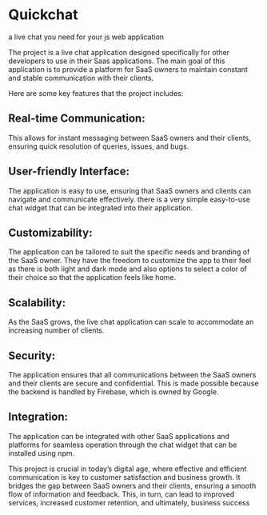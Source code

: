 # Quickchat
a live chat you need for your js web application

The project is a live chat application designed specifically for other developers to use in their Saas applications. The main goal of this application is to provide a platform for SaaS owners to maintain constant and stable communication with their clients.

Here are some key features that the project includes:

## Real-time Communication:
This allows for instant messaging between SaaS owners and their clients, ensuring quick resolution of queries, issues, and bugs.

## User-friendly Interface:
The application is easy to use, ensuring that SaaS owners and clients can navigate and communicate effectively. there is a very simple easy-to-use chat widget that can be integrated into their application.

## Customizability:
The application can be tailored to suit the specific needs and branding of the SaaS owner. They have the freedom to customize the app to their feel as there is both light and dark mode and also options to select a color of their choice so that the application feels like home. 

## Scalability: 
As the SaaS grows, the live chat application can scale to accommodate an increasing number of clients.

## Security: 
The application ensures that all communications between the SaaS owners and their clients are secure and confidential. This is made possible because the backend is handled by Firebase, which is owned by Google.

## Integration: 
The application can be integrated with other SaaS applications and platforms for seamless operation through the chat widget that can be installed using npm.

This project is crucial in today’s digital age, where effective and efficient communication is key to customer satisfaction and business growth. It bridges the gap between SaaS owners and their clients, ensuring a smooth flow of information and feedback. This, in turn, can lead to improved services, increased customer retention, and ultimately, business success
